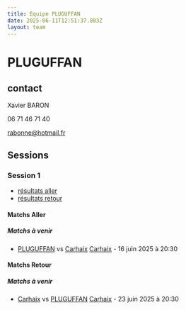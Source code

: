 ```yaml
---
title: Équipe PLUGUFFAN
date: 2025-06-11T12:51:37.883Z
layout: team
---
```


# PLUGUFFAN

## contact 

Xavier BARON

06 71 46 71 40

rabonne@hotmail.fr

## Sessions

### Session 1
- [résultats aller ](/scores/session-1/groupe-1/aller/)
- [résultats retour](/scores/session-1/groupe-1/retour/)

#### Matchs Aller

##### Matchs à venir

- [PLUGUFFAN](/teams/PLUGUFFAN) vs [Carhaix](/teams/Carhaix) [Carhaix](/stades/Carhaix) - 16 juin 2025 à 20:30

#### Matchs Retour

##### Matchs à venir

- [Carhaix](/teams/Carhaix) vs [PLUGUFFAN](/teams/PLUGUFFAN) [Carhaix](/stades/Carhaix) - 23 juin 2025 à 20:30


